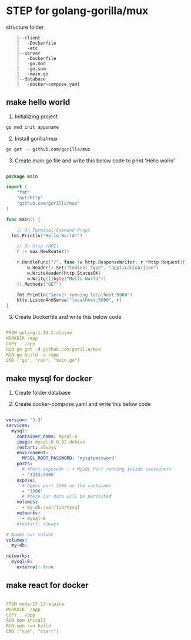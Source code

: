 
# STEP for golang-gorilla/mux

structure folder

```
	|--client
	|	-Dockerfile
	|	-etc
	|--server
	|	-Dockerfile
	|	-go.mod
	|	-go.sum
	|	-main.go
	|--database
	|	-docker-compose.yaml
```



## make hello world

1. Initializing project

```bash
go mod init appsname
```

2. Install gorilla/mux

```bash
go get -u github.com/gorilla/mux
```
3. Create main.go file and write this below code to print 'Hello wolrd'

```go

package main

import (
	"fmt"
	"net/http"
	"github.com/gorilla/mux"
)

func main() {

	// On Terminal/Command Propt
  fmt.Println("Hello World!")

	// On http (API)
	r := mux.NewRouter()

	r.HandleFunc("/", func (w http.ResponseWriter, r *http.Request){
		w.Header().Set("Content-Type", "application/json")
		w.WriteHeader(http.StatusOK)
		w.Write([]byte("Hello World"))
	}).Methods("GET")

	fmt.Println("server running localhost:5000")
	http.ListenAndServe("localhost:5000", r)
}

```


3. Create Dockerfile and write this below code

```yaml

FROM golang:1.19.2-alpine
WORKDIR /app
COPY . /app
RUN go get -d github.com/gorilla/mux
RUN go build -v /app
CMD ["go", "run", "main.go"]


```


## make mysql for docker

1. Create folder database

2. Create docker-compose.yaml and write this below code

```yaml

version: '3.3'
services:
  mysql:
    container_name: mysql-8
    image: mysql:8.0.32-debian
    restart: always
    environment:
      MYSQL_ROOT_PASSWORD: 'mysqlpassword'
    ports:
      # <Port exposed> : < MySQL Port running inside container>
      - '3333:3306'
    expose:
      # Opens port 3306 on the container
      - '3306'
      # Where our data will be persisted
    volumes:
      - my-db:/var/lib/mysql
    networks:
      - mysql-8
    #restart: always

# Names our volume
volumes:
  my-db:

networks:
  mysql-8:
    external: true


```

## make react for docker



```yaml

FROM node:15.13-alpine
WORKDIR  /app
COPY . /app
RUN npm install
RUN npm run build
CMD ["npm", "start"]





```





